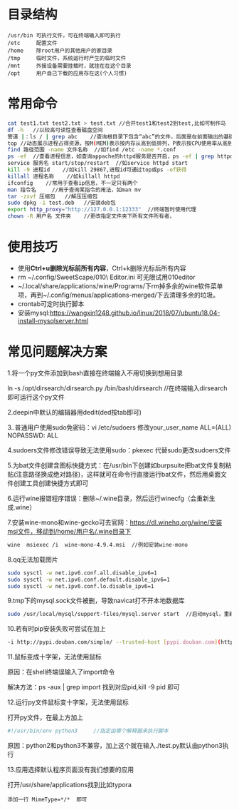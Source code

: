 # 目录结构

```
/usr/bin 可执行文件，可在终端输入即可执行
/etc 	 配置文件
/home    除root用户的其他用户的家目录
/tmp     临时文件，系统运行时产生的临时文件
/mnt     外接设备需要挂载时，就挂在在这个目录
/opt	 用户自己下载的应用存在这(个人习惯)
```

# 常用命令

```bash
cat test1.txt test2.txt > test.txt //合并test1和test2到test,比如可制作马
df -h	//以较高可读性查看磁盘空间
管道 |：ls / | grep abc	//查询根目录下包含“abc”的文件，后面是在前面输出的基础上过滤的
top //动态展示进程占得资源，按M(MEM)表示按内存从高到低排列，P表示按CPU使用率从高到低排列
find 路径范围 -name 文件名称  //如find /etc -name *.conf
ps -ef	//查看进程信息，如查询appache的httpd服务是否开启，ps -ef | grep httpd
service 服务名 start/stop/restart	//如service httpd start
kill -9 进程id	//如kill 29867,进程id可通过top或ps -ef获得
killall 进程名称	//如killall httpd
ifconfig	//常用于查看ip信息，不一定只有两个
man 指令名		//用于查询某指令的用法，如man mv
tar -zxvf 压缩包	//解压压缩包
sudo dpkg -i test.deb	//安装deb包
export http_proxy="http://127.0.0.1:12333"	//终端暂时使用代理
chown -R 用户名 文件夹	//更改指定文件夹下所有文件所有者，
```

# 使用技巧

- 使用**Ctrl+u删除光标前所有内容**，Ctrl+k删除光标后所有内容
- rm ~/.config/SweetScape/010\ Editor.ini  可无限试用010editor
- ~/.local/share/applications/wine/Programs/下rm掉多余的wine软件菜单项，再到~/.config/menus/applications-merged/下去清理多余的垃圾。
- crontab可定时执行脚本
- 安装mysql:https://wangxin1248.github.io/linux/2018/07/ubuntu18.04-install-mysqlserver.html

# 常见问题解决方案

1.将一个py文件添加到bash直接在终端输入不用切换到想用目录

ln -s /opt/dirsearch/dirsearch.py /bin/bash/dirsearch   //在终端输入dirsearch即可运行这个py文件

2.deepin中默认的编辑器用dedit(ded按tab即可)

3..普通用户使用sudo免密码：vi /etc/sudoers 修改your_user_name ALL=(ALL) NOPASSWD: ALL

4.sudoers文件修改错误导致无法使用sudo：pkexec 代替sudo更改sudoers文件

5.为bat文件创建含图标快捷方式：在/usr/bin下创建如burpsuite把bat文件复制粘贴(注意路径换成绝对路径)，这样就可在命令行直接运行bat文件，然后用桌面文件创建工具创建快捷方式即可

6.运行wine报错程序错误：删除~/.wine目录，然后运行winecfg（会重新生成.wine）

7.安装wine-mono和wine-gecko可去官网：https://dl.winehq.org/wine/安装msi文件，移动到/home/用户名/.wine目录下

```bash
wine  msiexec /i  wine-mono-4.9.4.msi  //例如安装wine-mono
```

8.qq无法加载图片

```bash
sudo sysctl -w net.ipv6.conf.all.disable_ipv6=1
sudo sysctl -w net.ipv6.conf.default.disable_ipv6=1
sudo sysctl -w net.ipv6.conf.lo.disable_ipv6=1
```

9.tmp下的mysql.sock文件被删，导致navicat打不开本地数据库

```bash
sudo /usr/local/mysql/support-files/mysql.server start  //启动mysql，重新生成mysql.sock文件
```

10.若有时pip安装失败可尝试在加上

```bash
-i http://pypi.douban.com/simple/ --trusted-host [pypi.douban.com](http://pypi.douban.com/)
```

11.鼠标变成十字架，无法使用鼠标

原因：在shell终端误输入了import命令

解决方法：ps -aux | grep import    找到对应pid,kill -9 pid 即可

12.运行py文件鼠标变十字架，无法使用鼠标

打开py文件，在最上方加上

```python
#!/usr/bin/env python3     //指定由哪个解释器来执行脚本
```

原因：python2和python3不兼容，加上这个就在输入./test.py默认由python3执行

13.应用选择默认程序页面没有我们想要的应用

打开/usr/share/applications找到比如typora

```
添加一行 MimeType=*/*  即可
```

